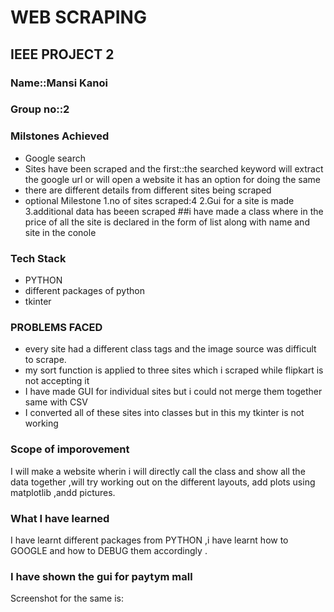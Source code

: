 # WEB SCRAPING
## IEEE PROJECT 2
### Name::**Mansi Kanoi**
### Group no::2
### Milstones Achieved
* Google search
* Sites have been scraped and the first::the searched keyword will extract the google url or will open a website it has an option for doing the same
* there are different details from different sites being scraped
* optional Milestone
  1.no of sites scraped:4
  2.Gui for a site is made
  3.additional data has beeen scraped
 ##i have made a class where in the price of all the site is declared in the form of  list along with name and site in the conole 
### Tech Stack
  * PYTHON 
  * different packages of python
  * tkinter
### PROBLEMS FACED
* every site had a different class tags and the image source was difficult to scrape.
* my sort function is applied to three sites which i scraped while flipkart is not accepting it 
*  I have made GUI for individual sites but i could not merge them together same with CSV
* I converted all of these sites into classes but in this my tkinter is not working

### Scope of imporovement
I will make a website wherin i will directly call the class and show all the data together ,will try working out on the different layouts, add plots using matplotlib ,andd pictures.
### What I have learned 
I have learnt different packages from PYTHON ,i have learnt how to GOOGLE and how to DEBUG them accordingly .

### I  have shown the gui for paytym mall
Screenshot for the same is:


